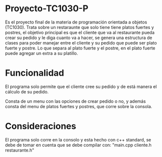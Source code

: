 # Proyecto-TC1030-P
Es el proyecto final de la materia de programación orientada a objetos (TC1030). Trata sobre un restaraunte que solo tiene tiene platos fuertes y postres, el objetivo principal es que el cliente que va al restaurante pueda crear su pedido y le diga cuanto va a hacer, se genera una estructura de clases para poder manejar entre el cliente y su pedido que puede ser plato fuerte y postre. Lo que separa al plato fuerte y el postre, en el plato fuerte puede agregar un extra a su platillo. 
# Funcionalidad
El programa solo permite que el cliente cree su pedido y de está manera el cálculo de su pedido. 

Consta de un menu con las opciones de crear pedido o no, y además consta del menu de platos fuertes y postres, que corre sobre la consola. 

# Consideraciones
El programa solo corre en la consolo y esta hecho con c++ standard, se debe de tomar en cuenta que se debe compilar con: "main.cpp cliente.h restaurante.h"
